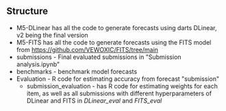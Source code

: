 ## Structure

- M5-DLinear has all the code to generate forecasts using darts DLinear, v2 being the final version
- M5-FITS has all the code to generate forecasts using the FITS model from https://github.com/VEWOXIC/FITS/tree/main
- submissions - Final evaluated submissions in "Submission analysis.ipynb"
- benchmarks - benchmark model forecasts 
- Evaluation - R code for estimating accuracy from forecast "submission"
  - submission_evaluation - has R code for estimating weights for each item, as well as all submissions with different hyperparameters of DLinear and FITS in *DLinear_eval* and *FITS_eval* 

